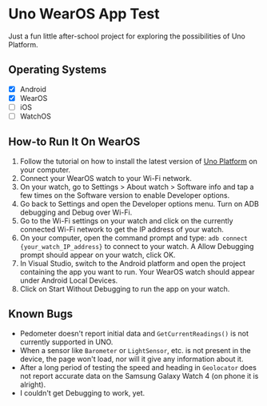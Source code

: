 # Uno WearOS App Test
 Just a fun little after-school project for exploring the possibilities of Uno Platform.

## Operating Systems
- [x] Android
- [x] WearOS
- [ ] iOS
- [ ] WatchOS

## How-to Run It On WearOS
1. Follow the tutorial on how to install the latest version of [Uno Platform](https://platform.uno/docs/articles/get-started.html) on your computer.
2. Connect your WearOS watch to your Wi-Fi network.
3. On your watch, go to Settings > About watch > Software info and tap a few times on the Software version to enable Developer options.
4. Go back to Settings and open the Developer options menu. Turn on ADB debugging and Debug over Wi-Fi.
5. Go to the Wi-Fi settings on your watch and click on the currently connected Wi-Fi network to get the IP address of your watch.
6. On your computer, open the command prompt and type: `adb connect {your_watch_IP_address}` to connect to your watch. A Allow Debugging prompt should appear on your watch, click OK.
7. In Visual Studio, switch to the Android platform and open the project containing the app you want to run. Your WearOS watch should appear under Android Local Devices.
8. Click on Start Without Debugging to run the app on your watch.

## Known Bugs
- Pedometer doesn't report initial data and `GetCurrentReadings()` is not currently supported in UNO.
- When a sensor like `Barometer` or `LightSensor`, etc. is not present in the device, the page won't load, nor will it give any information about it.
- After a long period of testing the speed and heading in `Geolocator` does not report accurate data on the Samsung Galaxy Watch 4 (on phone it is alright).
- I couldn't get Debugging to work, yet.

